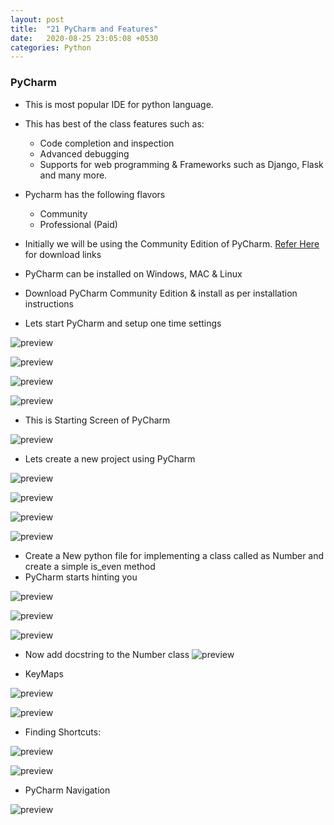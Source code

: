 ```yaml
---
layout: post
title:  "21 PyCharm and Features"
date:   2020-08-25 23:05:08 +0530
categories: Python
---
```

### PyCharm
* This is most popular IDE for python language.
* This has best of the class features such as:
  * Code completion and inspection
  * Advanced debugging
  * Supports for web programming & Frameworks such as Django, Flask and many more.
* Pycharm has the following flavors
  * Community
  * Professional (Paid)
* Initially we will be using the Community Edition of PyCharm.
[Refer Here](https://www.jetbrains.com/pycharm/download/#section=windows) for download links
* PyCharm can be installed on Windows, MAC & Linux

* Download PyCharm Community Edition & install as per installation instructions

* Lets start PyCharm and setup one time settings

![preview](../../../../assets/python71.png)

![preview](../../../../assets/python72.png)

![preview](../../../../assets/python73.png)

![preview](../../../../assets/python74.png)

* This is Starting Screen of PyCharm

![preview](../../../../assets/python75.png)

* Lets create a new project using PyCharm

![preview](../../../../assets/python76.png)

![preview](../../../../assets/python77.png)

![preview](../../../../assets/python78.png)

![preview](../../../../assets/python79.png)

* Create a New python file for implementing a class called as Number and create a simple is_even method
* PyCharm starts hinting you

![preview](../../../../assets/python80.png)

![preview](../../../../assets/python81.png)

![preview](../../../../assets/python82.png)

* Now add docstring to the Number class
![preview](../../../../assets/python83.png)

* KeyMaps

![preview](../../../../assets/python84.png)

![preview](../../../../assets/python85.png)

* Finding Shortcuts:

![preview](../../../../assets/python86.png)

![preview](../../../../assets/python87.png)

* PyCharm Navigation

![preview](../../../../assets/python86.png)